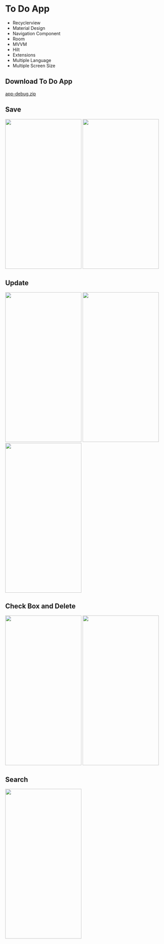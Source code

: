 # To Do App

- Recyclerview
- Material Design
- Navigation Component
- Room
- MVVM
- Hilt
- Extensions 
- Multiple Language
- Multiple Screen Size

## Download To Do App
[app-debug.zip](https://github.com/elvanarvis/InvioBootcampOdev7-ToDoApp/files/10096807/app-debug.zip)

## Save
<img src="https://user-images.githubusercontent.com/49315188/197341302-8515c39d-f527-4f47-8f17-446ae3b76095.png" width="242" height="475"> <img src="https://user-images.githubusercontent.com/49315188/197341634-3ca90796-4746-4799-bc46-6f2499a270c0.png" width="242" height="475"> 

## Update
<img src="https://user-images.githubusercontent.com/49315188/197341638-88114f33-a12e-4788-a20a-7f82d6f9f5e1.png" width="242" height="475"> <img src="https://user-images.githubusercontent.com/49315188/197341641-bc2ea6a3-f5ee-49a6-8368-c0eef3f59c4a.png" width="242" height="475"><img src="https://user-images.githubusercontent.com/49315188/197341648-2a9c9ec6-53c9-494e-8a87-03657ac60fce.png" width="242" height="475">

## Check Box and Delete
<img src="https://user-images.githubusercontent.com/49315188/197341649-2d87dff1-8742-4914-b5e1-b71fe9b190f9.png" width="242" height="475"> <img src="https://user-images.githubusercontent.com/49315188/197341655-0e700d5d-70b4-4306-9654-d58f7fca0a27.png" width="242" height="475">

## Search 
<img src="https://user-images.githubusercontent.com/49315188/197342112-8525bb7f-0b85-4c03-8e38-da1ae03b84eb.png" width="242" height="475">



